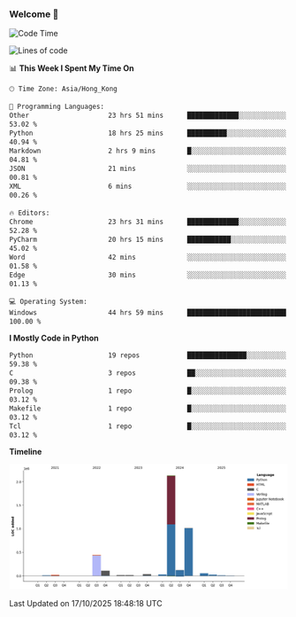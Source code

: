 ### Welcome 👋

<!--START_SECTION:waka-->
![Code Time](http://img.shields.io/badge/Code%20Time-2%2C774%20hrs%2027%20mins-blue)

![Lines of code](https://img.shields.io/badge/From%20Hello%20World%20I%27ve%20Written-4.0%20million%20lines%20of%20code-blue)

📊 **This Week I Spent My Time On** 

```text
🕑︎ Time Zone: Asia/Hong_Kong

💬 Programming Languages: 
Other                    23 hrs 51 mins      █████████████░░░░░░░░░░░░   53.02 % 
Python                   18 hrs 25 mins      ██████████░░░░░░░░░░░░░░░   40.94 % 
Markdown                 2 hrs 9 mins        █░░░░░░░░░░░░░░░░░░░░░░░░   04.81 % 
JSON                     21 mins             ░░░░░░░░░░░░░░░░░░░░░░░░░   00.81 % 
XML                      6 mins              ░░░░░░░░░░░░░░░░░░░░░░░░░   00.26 % 

🔥 Editors: 
Chrome                   23 hrs 31 mins      █████████████░░░░░░░░░░░░   52.28 % 
PyCharm                  20 hrs 15 mins      ███████████░░░░░░░░░░░░░░   45.02 % 
Word                     42 mins             ░░░░░░░░░░░░░░░░░░░░░░░░░   01.58 % 
Edge                     30 mins             ░░░░░░░░░░░░░░░░░░░░░░░░░   01.13 % 

💻 Operating System: 
Windows                  44 hrs 59 mins      █████████████████████████   100.00 % 
```

**I Mostly Code in Python** 

```text
Python                   19 repos            ███████████████░░░░░░░░░░   59.38 % 
C                        3 repos             ██░░░░░░░░░░░░░░░░░░░░░░░   09.38 % 
Prolog                   1 repo              █░░░░░░░░░░░░░░░░░░░░░░░░   03.12 % 
Makefile                 1 repo              █░░░░░░░░░░░░░░░░░░░░░░░░   03.12 % 
Tcl                      1 repo              █░░░░░░░░░░░░░░░░░░░░░░░░   03.12 % 
```



**Timeline**

![Lines of Code chart](https://raw.githubusercontent.com/xhj2501/xhj2501/main/assets/bar_graph.png)


 Last Updated on 17/10/2025 18:48:18 UTC
<!--END_SECTION:waka-->

